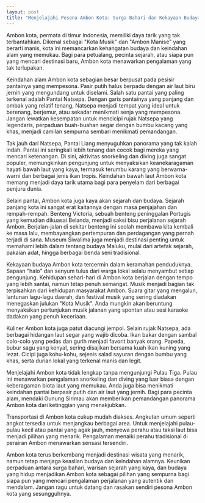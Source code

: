 ```yaml
---
layout: post
title: "Menjelajahi Pesona Ambon Kota: Surga Bahari dan Kekayaan Budaya"
---
```


Ambon kota, permata di timur Indonesia, memiliki daya tarik yang tak terbantahkan. Dikenal sebagai "Kota Musik" dan "Ambon Manise" yang berarti manis, kota ini memancarkan kehangatan budaya dan keindahan alam yang memukau. Bagi para petualang, pecinta sejarah, atau siapa pun yang mencari destinasi baru, Ambon kota menawarkan pengalaman yang tak terlupakan.

Keindahan alam Ambon kota sebagian besar berpusat pada pesisir pantainya yang mempesona. Pasir putih halus berpadu dengan air laut biru jernih yang mengundang untuk diselami. Salah satu pantai yang paling terkenal adalah Pantai Natsepa. Dengan garis pantainya yang panjang dan ombak yang relatif tenang, Natsepa menjadi tempat yang ideal untuk berenang, berjemur, atau sekadar menikmati senja yang mempesona. Jangan lewatkan kesempatan untuk mencicipi rujak Natsepa yang legendaris, perpaduan buah-buahan segar dengan bumbu kacang yang khas, menjadi camilan sempurna sembari menikmati pemandangan.

Tak jauh dari Natsepa, Pantai Liang menyuguhkan panorama yang tak kalah indah. Pantai ini seringkali lebih tenang dan cocok bagi mereka yang mencari ketenangan. Di sini, aktivitas snorkeling dan diving juga sangat populer, memungkinkan pengunjung untuk menyaksikan keanekaragaman hayati bawah laut yang kaya, termasuk terumbu karang yang berwarna-warni dan berbagai jenis ikan tropis. Keindahan bawah laut Ambon kota memang menjadi daya tarik utama bagi para penyelam dari berbagai penjuru dunia.

Selain pantai, Ambon kota juga kaya akan sejarah dan budaya. Sejarah panjang kota ini sangat erat kaitannya dengan masa penjajahan dan rempah-rempah. Benteng Victoria, sebuah benteng peninggalan Portugis yang kemudian dikuasai Belanda, menjadi saksi bisu perjalanan sejarah Ambon. Berjalan-jalan di sekitar benteng ini seolah membawa kita kembali ke masa lalu, membayangkan pertempuran dan perdagangan yang pernah terjadi di sana. Museum Siwalima juga menjadi destinasi penting untuk memahami lebih dalam tentang budaya Maluku, mulai dari artefak sejarah, pakaian adat, hingga berbagai benda seni tradisional.

Kekayaan budaya Ambon kota tercermin dalam keramahan penduduknya. Sapaan "halo" dan senyum tulus dari warga lokal selalu menyambut setiap pengunjung. Kehidupan sehari-hari di Ambon kota berjalan dengan tempo yang lebih santai, namun tetap penuh semangat. Musik menjadi bagian tak terpisahkan dari kehidupan masyarakat Ambon. Suara gitar yang mengalun, lantunan lagu-lagu daerah, dan festival musik yang sering diadakan menegaskan julukan "Kota Musik". Anda mungkin akan beruntung menyaksikan pertunjukan musik jalanan yang spontan atau sesi karaoke dadakan yang penuh keceriaan.

Kuliner Ambon kota juga patut diacungi jempol. Selain rujak Natsepa, ada berbagai hidangan laut segar yang wajib dicoba. Ikan bakar dengan sambal colo-colo yang pedas dan gurih menjadi favorit banyak orang. Papeda, bubur sagu yang kenyal, sering disajikan bersama kuah ikan kuning yang lezat. Cicipi juga kohu-kohu, sejenis salad sayuran dengan bumbu yang khas, serta durian lokal yang terkenal manis dan legit.

Menjelajahi Ambon kota tidak lengkap tanpa mengunjungi Pulau Tiga. Pulau ini menawarkan pengalaman snorkeling dan diving yang luar biasa dengan keberagaman biota laut yang memukau. Anda juga bisa menikmati keindahan pantai berpasir putih dan air laut yang jernih. Bagi para pecinta alam, mendaki Gunung Sirimau akan memberikan pemandangan panorama Ambon kota dari ketinggian yang menakjubkan.

Transportasi di Ambon kota cukup mudah diakses. Angkutan umum seperti angkot tersedia untuk menjangkau berbagai area. Untuk menjelajahi pulau-pulau kecil atau pantai yang agak jauh, menyewa perahu atau taksi laut bisa menjadi pilihan yang menarik. Pengalaman menaiki perahu tradisional di perairan Ambon menawarkan sensasi tersendiri.

Ambon kota terus berkembang menjadi destinasi wisata yang menarik, namun tetap menjaga keaslian budaya dan keindahan alamnya. Keunikan perpaduan antara surga bahari, warisan sejarah yang kaya, dan budaya yang hidup menjadikan Ambon kota sebagai pilihan yang sempurna bagi siapa pun yang mencari pengalaman perjalanan yang autentik dan mendalam. Jangan ragu untuk datang dan rasakan sendiri pesona Ambon kota yang sesungguhnya.
